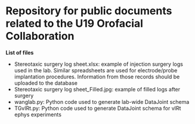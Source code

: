 # Repository for public documents related to the U19 Orofacial Collaboration

**List of files**

- Stereotaxic surgery log sheet.xlsx: example of injection surgery logs used in the lab. Similar spreadsheets are used for electrode/probe implantation procedures. Information from those records should be uploaded to the database
- Stereotaxic surgery log sheet_Filled.jpg: example of filled logs after surgery
- wanglab.py: Python code used to generate lab-wide DataJoint schema 
- TGvIRt.py: Python code used to generate DataJoint schema for vIRt ephys experiments  

